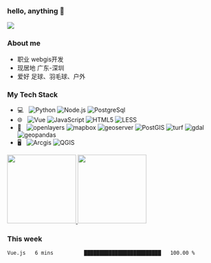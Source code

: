 ### hello, anything 👋
![](https://komarev.com/ghpvc/?username=hanks-tan&style=flat&color=brightgreen)

<!--
**hanks-tan/hanks-tan** is a ✨ _special_ ✨ repository because its `README.md` (this file) appears on your GitHub profile.

Here are some ideas to get you started:

- 🔭 I’m currently working on ...
- 🌱 I’m currently learning ...
- 👯 I’m looking to collaborate on ...
- 🤔 I’m looking for help with ...
- 💬 Ask me about ...
- 📫 How to reach me: ...
- 😄 Pronouns: ...
- ⚡ Fun fact: ...
-->

### About me
- 职业 webgis开发
- 现居地 广东-深圳
- 爱好 足球、羽毛球、户外 

### My Tech Stack
- 💻 &nbsp;
![Python](https://img.shields.io/badge/-Python-333333?style=flat&logo=python)
![Node.js](https://img.shields.io/badge/-Node.js-333333?style=flat&logo=node.js)
![PostgreSql](https://img.shields.io/badge/-postgresql-333333?style=flat&logo=postgresql&logoColor=dfe8e0)
- 🌐 &nbsp;
![Vue](https://img.shields.io/badge/-vue.js-333333?style=flat&logo=vue.js&logoColor=4FC08D)
![JavaScript](https://img.shields.io/badge/-JavaScript-333333?style=flat&logo=javascript)
![HTML5](https://img.shields.io/badge/-HTML5-333333?style=flat&logo=HTML5)
![LESS](https://img.shields.io/badge/-less-333333?style=flat&logo=less&logoColor=FF9800)
- 🔧 &nbsp;
![openlayers](https://img.shields.io/badge/-openlayers-333333?style=flat&logo=openlayers&logoColor=aae1e9)
![mapbox](https://img.shields.io/badge/-mapbox-333333?style=flat&logo=mapbox&logoColor=4263fb)
![geoserver](https://img.shields.io/badge/-geoserver-333333?style=flat&logo=geoserver&logoColor=4263fb)
![PostGIS](https://img.shields.io/badge/-postgis-333333?style=flat&logo=postgis&logoColor=4263fb)
![turf](https://img.shields.io/badge/-turf-333333?style=flat&logo=turf&logoColor=4263fb)
![gdal](https://img.shields.io/badge/-gdal-333333?style=flat&logo=gdal&logoColor=4263fb)
![geopandas](https://img.shields.io/badge/-geopandas-333333?style=flat&logo=geopandas&logoColor=4263fb)
- 🖥 &nbsp;
![Arcgis](https://img.shields.io/badge/-arcgis-333333?style=flat&logo=arcgis&logoColor=4263fb)
![QGIS](https://img.shields.io/badge/-qgis-333333?style=flat&logo=qgis&logoColor=fff)


<a href="https://github.com/hanks-tan">
  <img height="160em" src="https://github-readme-stats.vercel.app/api?username=hanks-tan&theme=dark&show_icons=true" />
  <img height="160em" src="https://github-readme-stats.vercel.app/api/top-langs/?username=hanks-tan&theme=dark&layout=compact&card_width=430&langs_count=7" />
</a>

### This week
<!--START_SECTION:waka-->

```txt
Vue.js   6 mins          █████████████████████████   100.00 %
```

<!--END_SECTION:waka-->
